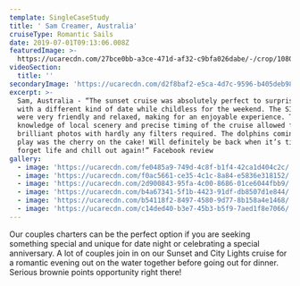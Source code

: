 ```yaml
---
template: SingleCaseStudy
title: ' Sam Creamer, Australia'
cruiseType: Romantic Sails
date: 2019-07-01T09:13:06.008Z
featuredImage: >-
  https://ucarecdn.com/27bce0bb-a3ce-471d-af32-c9bfa026dabe/-/crop/1080x1010/0,0/-/preview/
videoSection:
  title: ''
secondaryImage: 'https://ucarecdn.com/d2f8baf2-e5ca-4d7c-9596-b405deb9887e/'
excerpt: >-
  Sam, Australia - “The sunset cruise was absolutely perfect to surprise my wife
  with a different kind of date while childless for the weekend. The SIP crew
  were very friendly and relaxed, making for an enjoyable experience. The
  knowledge of local scenery and precise timing of the cruise allowed for many
  brilliant photos with hardly any filters required. The dolphins coming out to
  play was the cherry on the cake! Will definitely be back when it’s time to
  forget life and chill out again!” Facebook review
gallery:
  - image: 'https://ucarecdn.com/fe0485a9-749d-4c8f-b1f4-42ca1d404c2c/'
  - image: 'https://ucarecdn.com/f0ac5661-ce35-4c1c-8a84-e5836e318152/'
  - image: 'https://ucarecdn.com/2d900843-95fa-4c00-8686-01ce6044fbb9/'
  - image: 'https://ucarecdn.com/b4a67341-5f1b-4423-91df-db8507d1e844/'
  - image: 'https://ucarecdn.com/b54118f2-8497-4580-9d77-8b158a4e1468/'
  - image: 'https://ucarecdn.com/c14ded40-b3e7-45b3-b5f9-7aed1f8e7066/'
---
```

Our couples charters can be the perfect option if you are seeking something special and unique for date night or celebrating a special anniversary. A lot of couples join in on our Sunset and City Lights cruise for a romantic evening out on the water together before going out for dinner. Serious brownie points opportunity right there!
